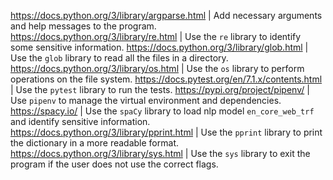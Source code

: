 https://docs.python.org/3/library/argparse.html | Add necessary arguments and help messages to the program.
https://docs.python.org/3/library/re.html | Use the `re` library to identify some sensitive information.
https://docs.python.org/3/library/glob.html | Use the `glob` library to read all the files in a directory.
https://docs.python.org/3/library/os.html | Use the `os` library to perform operations on the file system.
https://docs.pytest.org/en/7.1.x/contents.html | Use the `pytest` library to run the tests.
https://pypi.org/project/pipenv/ | Use `pipenv` to manage the virtual environment and dependencies.
https://spacy.io/ | Use the `spaCy` library to load nlp model `en_core_web_trf` and identify sensitive information.
https://docs.python.org/3/library/pprint.html | Use the `pprint` library to print the dictionary in a more readable format.
https://docs.python.org/3/library/sys.html | Use the `sys` library to exit the program if the user does not use the correct flags.
